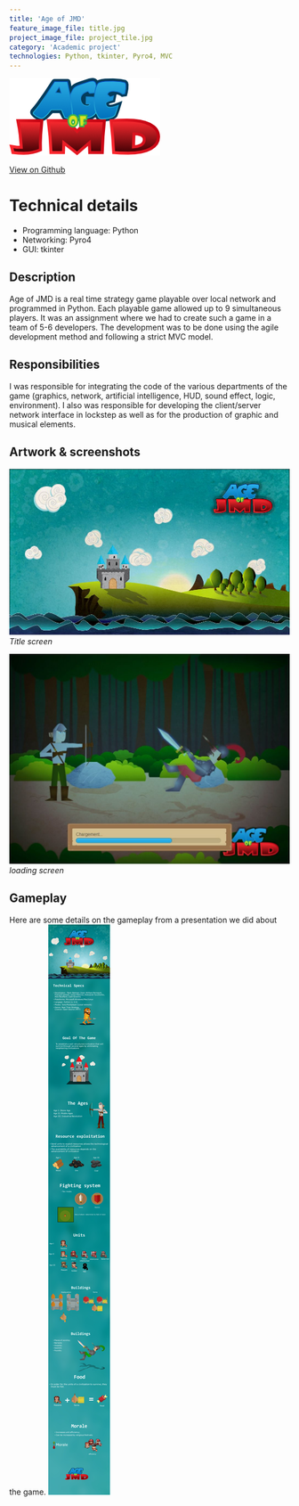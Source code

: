 ```yaml
---
title: 'Age of JMD'
feature_image_file: title.jpg
project_image_file: project_tile.jpg
category: 'Academic project'
technologies: Python, tkinter, Pyro4, MVC
---
```


![](age_of_jmd_logo.png)
<div class="text-center">
    <a href="https://github.com/TeamBatman/AgeOfJMD" class="btn btn-ghost" target="_blank"><i class="fa fa-github" aria-hidden="true"></i> View on Github</a>
</div>

# Technical details
- Programming language: Python
- Networking: Pyro4
- GUI: tkinter


## Description
Age of JMD is a real time strategy game playable over local network and programmed in Python. 
Each playable game allowed up to 9 simultaneous players. It was an assignment where we had to create such a game in a team of 5-6 developers. 
The development was to be done using the agile development method and following a strict MVC model.

## Responsibilities
I was responsible for integrating the code of the various departments of the game
(graphics, network, artificial intelligence, HUD, sound effect, logic, environment). I also was responsible
for developing the client/server network interface in lockstep as well as for the production of graphic and musical elements.


## Artwork & screenshots

![](title.jpg)
*Title screen*

![](loading_screen.jpg)
*loading screen*


## Gameplay

Here are some details on the gameplay from a presentation we did about the game.
![](gameplay.jpg)